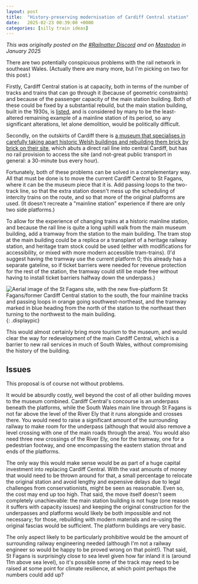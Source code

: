 ```yaml
---
layout: post
title:  "History-preserving modernisation of Cardiff Central station"
date:   2025-02-23 00:39:00 +0000
categories: [silly train ideas]
---
```


_This was originally posted on the [#Railnatter Discord][rn-discord]
and on [Mastodon][mastodon] in January 2025_

There are two potentially conspicuous problems with the rail network in southeast Wales.
(Actually there are many more,
but I'm picking on two for this post.)

Firstly,
Cardiff Central station is at capacity,
both in terms of the number of tracks and trains that can go through it
(because of geometric constraints)
and because of the passenger capacity of the main station building.
Both of these could be fixed by a substantial rebuild,
but the main station building,
built in the 1930s,
is [listed][listed],
and is considered by many to be the least-altered remaining example
of a mainline station of its period,
so any significant alterations,
let alone demolition,
would be politically difficult.

Secondly,
on the outskirts of Cardiff there is
[a museum that specialises in
carefully taking apart historic Welsh buildings
and rebuilding them brick by brick on their site][st-fagans],
which abuts a direct rail line into central Cardiff,
but has no rail provision to access the site
(and not-great public transport in general:
a 30-minute bus every hour).

Fortunately,
both of these problems can be solved in a complementary way.
All that must be done
is to move the current Cardiff Central to St Fagans,
where it can be the museum piece that it is.
Add passing loops to the two-track line,
so that the extra station
doesn't mess up the scheduling of intercity trains on the route,
and so that more of the original platforms are used.
(It doesn't recreate a "mainline station" experience
if there are only two side platforms.)

To allow for the experience of changing trains at a historic mainline station,
and because the rail line is quite a long uphill walk from the main museum building,
add a tramway from the station to the main building.
The tram stop at the main building could be
a replica or a transplant of a heritage railway station,
and heritage tram stock could be used
(either with modifications for accessibility,
or mixed with more modern accessible tram-trains).
(I'd suggest having the tramway use the current platform 0;
this already has a separate gateline,
so if ticket barriers were needed for revenue protection for the rest of the station,
the tramway could still be made free
without having to install ticket barriers halfway down the underpass.)

![Aerial image of the St Fagans site,
with the new five-platform St Fagans/former Cardiff Central station to the south,
the four mainline tracks and passing loops in orange going southwest-northeast,
and the tramway marked in blue heading from the north of the station to the northeast
then turning to the northwest to the main building.](/images/st-fagans/map.png){: .displaypic}

This would almost certainly bring more tourism to the museum,
and would clear the way for redevelopment of the main Cardiff Central,
which is a barrier to new rail services in much of South Wales,
without compromising the history of the building.

## Issues

This proposal is of course not without problems.

It would be absurdly costly,
well beyond the cost of all other building moves to the museum combined.
Cardiff Central's concourse is an underpass beneath the platforms,
while the South Wales main line through St Fagans
is not far above the level of the River Ely that it runs alongside and crosses there.
You would need to raise a significant amount of the surrounding railway
to make room for the underpass
(although that would also remove a level crossing
with one of the main roads through the area).
You would also need three new crossings of the River Ely,
one for the tramway,
one for a pedestrian footway,
and one encompassing the eastern station throat and ends of the platforms.

The only way this would make sense would be as part of
a huge capital investment into replacing Cardiff Central.
With the vast amounts of money that would need to be thrown around for that,
a small percentage to relocate the original station
and avoid lengthy and expensive delays due to legal challenges from conservationists,
might be seen as reasonable.
Even so,
the cost may end up too high.
That said,
the move itself doesn't seem completely unachievable:
the main station building is not huge
(one reason it suffers with capacity issues)
and keeping the original construction for the underpasses and platforms
would likely be both impossible and not necessary;
for those,
rebuilding with modern materials and re-using the original fascias would be sufficient.
The platform buildings are very basic.

The only aspect likely to be particularly prohibitive would be
the amount of surrounding railway engineering needed
(although I'm not a railway engineer so would be happy to be proved wrong on that point!).
That said,
St Fagans is surprisingly close to sea level given how far inland it is
(around 11m above sea level),
so it's possible
some of the track may need to be raised at some point for climate resilience,
at which point perhaps the numbers could add up?

[listed]: https://en.wikipedia.org/wiki/Listed_building
[mastodon]: https://mastodon.social/@h0m54r
[rn-discord]: https://garethdennis.co.uk/discord
[st-fagans]: https://en.wikipedia.org/wiki/St_Fagans_National_Museum_of_History
